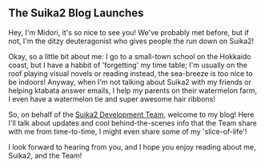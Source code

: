 ## The Suika2 Blog Launches

Hey, I'm Midori, it's so nice to see you! We've probably met before, but if not, I'm the ditzy deuteragonist who gives people the run down on Suika2!

Okay, so a little bit about me: I go to a small-town school on the Hokkaido coast, but I have a habbit of 'forgetting' my time table; I'm usually on the roof playing visual novels or reading instead, the sea-breeze is too nice to be indoors! Anyway, when I'm not talking about Suika2 with my friends or helping ktabata answer emails, I help my parents on their watermelon farm, I even have a watermelon tie and super awesome hair ribbons!

So, on behalf of the [Suika2 Development Team](https://github.com/suika2engine), welcome to my blog! Here I'll talk about updates and cool behind-the-scenes info that the Team share with me from time-to-time, I might even share some of my 'slice-of-life'!

I look forward to hearing from you, and I hope you enjoy reading about me, Suika2, and the Team!
